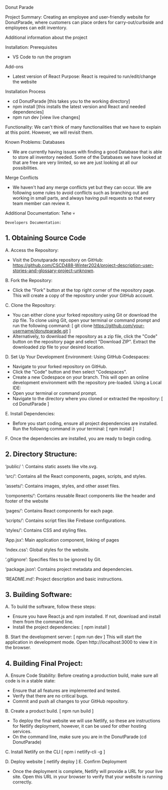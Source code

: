Donut Parade

Project Summary: 
  Creating an employee and user-friendly website for DonutParade, where customers can place orders for carry-out/curbside and employees can edit inventory.

  Additional information about the project
    
Installation:
  Prerequisites
  - VS Code to run the program

  Add-ons
  - Latest version of React
    Purpose: React is required to run/edit/change the website

  Installation Process
  - cd DonutParade [this takes you to the working directory]
  - npm install [this installs the latest version and React and needed dependencies]
  - npm run dev [view live changes]

Functionality:
  We can't think of many functionalities that we have to explain at this point. However, we will revisit them.

Known Problems:
  Databases
  - We are currently having issues with finding a good Database that is able to store all inventory needed. Some of the Databases we have looked at that are free are very limited, so we are just looking at all our possibilities.

  Merge Conflicts
  - We haven't had any merge conflicts yet but they can occur. We are following some rules to avoid conflicts such as branching out and working in small parts, and always having pull requests so that every team member can review it.

Additional Documentation:
  Tehe 💀

	Developers Documentation:
 
## 1. Obtaining Source Code

A. Access the Repository:
- Visit the Donutparade repository on GitHub: https://github.com/CSCD488-Winter2024/project-description-user-stories-and-glossary-project-unknown.

B. Fork the Repository:
- Click the "Fork" button at the top right corner of the repository page. This will create a copy of the repository under your GitHub account.

C. Clone the Repository:
- You can either clone your forked repository using Git or download the zip file. To clone using Git, open your terminal or command prompt and run the following command:
	[ git clone https://github.com/your-username/donutparade.git ]
- Alternatively, to download the repository as a zip file, click the "Code" button on the repository page and select "Download ZIP". Extract the downloaded zip file to your desired location.

D. Set Up Your Development Environment:
Using GitHub Codespaces:
- Navigate to your forked repository on GitHub.
- Click the "Code" button and then select "Codespaces".
- Create a new Codespace on your branch. This will open an online development environment with the repository pre-loaded.
Using a Local IDE:
- Open your terminal or command prompt.
- Navigate to the directory where you cloned or extracted the repository:
	[ cd DonutParade ]

E. Install Dependencies:
- Before you start coding, ensure all project dependencies are installed. Run the following command in your terminal:
	[ npm install ]

F. Once the dependencies are installed, you are ready to begin coding. 


## 2. Directory Structure:

‘public/ ’: Contains static assets like vite.svg.

‘src/’: Contains all the React components, pages, scripts, and styles.

‘assets/’: Contains images, styles, and other asset files.

‘components/’: Contains reusable React components like the header and footer of the website

‘pages/’: Contains React components for each page.

‘scripts/’: Contains script files like Firebase configurations.

‘styles/’: Contains CSS and styling files.

‘App.jsx’: Main application component, linking of pages

‘index.css’: Global styles for the website.

‘.gitignore’: Specifies files to be ignored by Git.

‘package.json’: Contains project metadata and dependencies.

‘README.md’: Project description and basic instructions.

## 3. Building Software:

A. To build the software, follow these steps:
- Ensure you have React.js and npm installed. If not, download and install them from the command line.
- Install the project dependencies:
	[ npm install ]

B. Start the development server: 
	[ npm run dev ] 
	This will start the application in development mode. Open http://localhost:3000 to view it in the browser.

## 4. Building Final Project:

A. Ensure Code Stability:
Before creating a production build, make sure all code is in a stable state:
- Ensure that all features are implemented and tested.
- Verify that there are no critical bugs.
- Commit and push all changes to your GitHub repository.

B. Create a product build.
	[ npm run build ]
- To deploy the final website we will use Netlify, so these are instructions for Netlify deployment, however, it can be used for other hosting services.
- On the command line, make sure you are in the DonutParade (cd DonutParade)
  
C. Install Netlify on the CLI
	[ npm i netlify-cli -g ]
 
D. Deploy website
	[ netlify deploy ]
E. Confirm Deployment
- Once the deployment is complete, Netlify will provide a URL for your live site. Open this     URL in your browser to verify that your website is running correctly.
